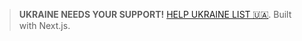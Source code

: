 

> **UKRAINE NEEDS YOUR SUPPORT!** [HELP UKRAINE LIST 🇺🇦](https://helpukrainelist.vercel.app/). Built with Next.js.


 


 
